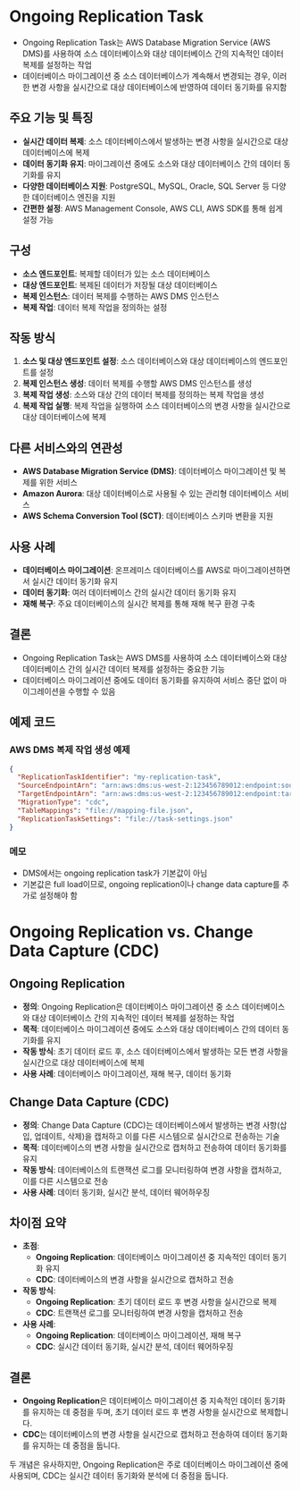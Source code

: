 # Ongoing Replication Task

- Ongoing Replication Task는 AWS Database Migration Service (AWS DMS)를 사용하여 소스 데이터베이스와 대상 데이터베이스 간의 지속적인 데이터 복제를 설정하는 작업
- 데이터베이스 마이그레이션 중 소스 데이터베이스가 계속해서 변경되는 경우, 이러한 변경 사항을 실시간으로 대상 데이터베이스에 반영하여 데이터 동기화를 유지함

## 주요 기능 및 특징
- **실시간 데이터 복제**: 소스 데이터베이스에서 발생하는 변경 사항을 실시간으로 대상 데이터베이스에 복제
- **데이터 동기화 유지**: 마이그레이션 중에도 소스와 대상 데이터베이스 간의 데이터 동기화를 유지
- **다양한 데이터베이스 지원**: PostgreSQL, MySQL, Oracle, SQL Server 등 다양한 데이터베이스 엔진을 지원
- **간편한 설정**: AWS Management Console, AWS CLI, AWS SDK를 통해 쉽게 설정 가능

## 구성
- **소스 엔드포인트**: 복제할 데이터가 있는 소스 데이터베이스
- **대상 엔드포인트**: 복제된 데이터가 저장될 대상 데이터베이스
- **복제 인스턴스**: 데이터 복제를 수행하는 AWS DMS 인스턴스
- **복제 작업**: 데이터 복제 작업을 정의하는 설정

## 작동 방식
1. **소스 및 대상 엔드포인트 설정**: 소스 데이터베이스와 대상 데이터베이스의 엔드포인트를 설정
2. **복제 인스턴스 생성**: 데이터 복제를 수행할 AWS DMS 인스턴스를 생성
3. **복제 작업 생성**: 소스와 대상 간의 데이터 복제를 정의하는 복제 작업을 생성
4. **복제 작업 실행**: 복제 작업을 실행하여 소스 데이터베이스의 변경 사항을 실시간으로 대상 데이터베이스에 복제

## 다른 서비스와의 연관성
- **AWS Database Migration Service (DMS)**: 데이터베이스 마이그레이션 및 복제를 위한 서비스
- **Amazon Aurora**: 대상 데이터베이스로 사용될 수 있는 관리형 데이터베이스 서비스
- **AWS Schema Conversion Tool (SCT)**: 데이터베이스 스키마 변환을 지원

## 사용 사례
- **데이터베이스 마이그레이션**: 온프레미스 데이터베이스를 AWS로 마이그레이션하면서 실시간 데이터 동기화 유지
- **데이터 동기화**: 여러 데이터베이스 간의 실시간 데이터 동기화 유지
- **재해 복구**: 주요 데이터베이스의 실시간 복제를 통해 재해 복구 환경 구축

## 결론
- Ongoing Replication Task는 AWS DMS를 사용하여 소스 데이터베이스와 대상 데이터베이스 간의 실시간 데이터 복제를 설정하는 중요한 기능
- 데이터베이스 마이그레이션 중에도 데이터 동기화를 유지하여 서비스 중단 없이 마이그레이션을 수행할 수 있음

## 예제 코드
### AWS DMS 복제 작업 생성 예제
```json
{
  "ReplicationTaskIdentifier": "my-replication-task",
  "SourceEndpointArn": "arn:aws:dms:us-west-2:123456789012:endpoint:source-endpoint",
  "TargetEndpointArn": "arn:aws:dms:us-west-2:123456789012:endpoint:target-endpoint",
  "MigrationType": "cdc",
  "TableMappings": "file://mapping-file.json",
  "ReplicationTaskSettings": "file://task-settings.json"
}
```

### 메모
- DMS에서는 ongoing replication task가 기본값이 아님
- 기본값은 full load이므로, ongoing replication이나 change data capture를 추가로 설정해야 함



# Ongoing Replication vs. Change Data Capture (CDC)

## Ongoing Replication
- **정의**: Ongoing Replication은 데이터베이스 마이그레이션 중 소스 데이터베이스와 대상 데이터베이스 간의 지속적인 데이터 복제를 설정하는 작업
- **목적**: 데이터베이스 마이그레이션 중에도 소스와 대상 데이터베이스 간의 데이터 동기화를 유지
- **작동 방식**: 초기 데이터 로드 후, 소스 데이터베이스에서 발생하는 모든 변경 사항을 실시간으로 대상 데이터베이스에 복제
- **사용 사례**: 데이터베이스 마이그레이션, 재해 복구, 데이터 동기화

## Change Data Capture (CDC)
- **정의**: Change Data Capture (CDC)는 데이터베이스에서 발생하는 변경 사항(삽입, 업데이트, 삭제)을 캡처하고 이를 다른 시스템으로 실시간으로 전송하는 기술
- **목적**: 데이터베이스의 변경 사항을 실시간으로 캡처하고 전송하여 데이터 동기화를 유지
- **작동 방식**: 데이터베이스의 트랜잭션 로그를 모니터링하여 변경 사항을 캡처하고, 이를 다른 시스템으로 전송
- **사용 사례**: 데이터 동기화, 실시간 분석, 데이터 웨어하우징

## 차이점 요약
- **초점**:
  - **Ongoing Replication**: 데이터베이스 마이그레이션 중 지속적인 데이터 동기화 유지
  - **CDC**: 데이터베이스의 변경 사항을 실시간으로 캡처하고 전송
- **작동 방식**:
  - **Ongoing Replication**: 초기 데이터 로드 후 변경 사항을 실시간으로 복제
  - **CDC**: 트랜잭션 로그를 모니터링하여 변경 사항을 캡처하고 전송
- **사용 사례**:
  - **Ongoing Replication**: 데이터베이스 마이그레이션, 재해 복구
  - **CDC**: 실시간 데이터 동기화, 실시간 분석, 데이터 웨어하우징

## 결론
- **Ongoing Replication**은 데이터베이스 마이그레이션 중 지속적인 데이터 동기화를 유지하는 데 중점을 두며, 초기 데이터 로드 후 변경 사항을 실시간으로 복제합니다.
- **CDC**는 데이터베이스의 변경 사항을 실시간으로 캡처하고 전송하여 데이터 동기화를 유지하는 데 중점을 둡니다.

두 개념은 유사하지만, Ongoing Replication은 주로 데이터베이스 마이그레이션 중에 사용되며, CDC는 실시간 데이터 동기화와 분석에 더 중점을 둡니다.